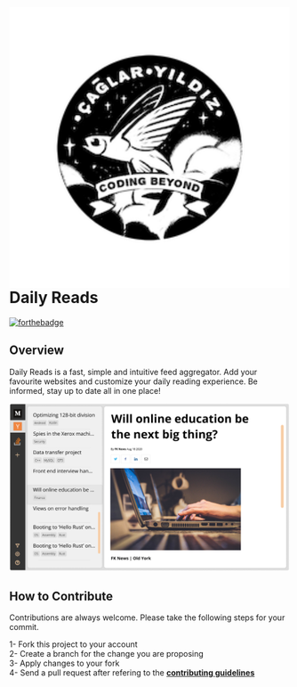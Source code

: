 <img src="https://github.com/caalar/.github/blob/master/badge.png" align="right" style="width: 55vw;"/>

#  Daily Reads
[![forthebadge](https://forthebadge.com/images/badges/made-with-swift.svg)](https://forthebadge.com)

## Overview
Daily Reads is a fast, simple and intuitive feed aggregator. Add your favourite websites and customize your daily reading experience. Be informed, stay up to date all in one place!

![Screenshot](Daily%20Reads/Preview%20Content/Preview%20Assets.xcassets/screenshot.imageset/Daily%20Reads.png)

## How to Contribute
Contributions are always welcome. Please take the following steps for your commit.

1- Fork this project to your account <br>
2- Create a branch for the change you are proposing <br>
3- Apply changes to your fork <br>
4- Send a pull request after refering to the **[contributing guidelines](https://github.com/caalar/.github/blob/master/CONTRIBUTING.md)** <br>

